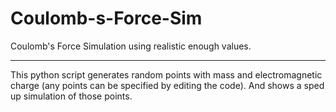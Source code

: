 # Coulomb-s-Force-Sim
Coulomb's Force Simulation using realistic enough values.
___
This python script generates random points with mass and electromagnetic charge (any points can be specified by editing the code). And shows a sped up simulation of those points.
